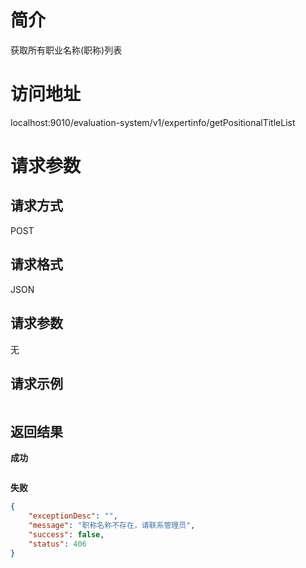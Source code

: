 # 简介
获取所有职业名称(职称)列表

# 访问地址
localhost:9010/evaluation-system/v1/expertinfo/getPositionalTitleList

# 请求参数

## 请求方式
POST

## 请求格式
JSON

## 请求参数
无

## 请求示例
```json

```

## 返回结果
**成功**
```json

```

**失败**
```json
{
    "exceptionDesc": "",
    "message": "职称名称不存在，请联系管理员",
    "success": false,
    "status": 406
}
```